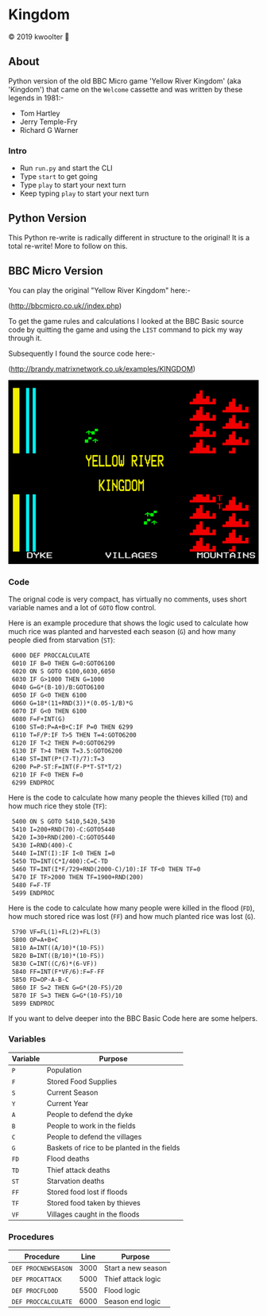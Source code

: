 # Kingdom
:copyright: 2019 kwoolter :monkey:

## About
Python version of the old BBC Micro game 'Yellow River Kingdom' (aka 'Kingdom') that came on the `Welcome` cassette and was written by these legends in 1981:-
* Tom Hartley
* Jerry Temple-Fry
* Richard G Warner

### Intro
* Run `run.py` and start the CLI
* Type `start` to get going
* Type `play` to start your next turn
* Keep typing `play` to start your next turn

## Python Version

This Python re-write is radically different in structure to the original!  It is a total re-write! More to follow on this.

## BBC Micro Version

You can play the original "Yellow River Kingdom" here:-

(http://bbcmicro.co.uk//index.php)

To get the game rules and calculations I looked at the BBC Basic source code by quitting the game and using the `LIST` 
command to pick my way through it.

Subsequently I found the source code here:-

(http://brandy.matrixnetwork.co.uk/examples/KINGDOM)

<img src="https://raw.githubusercontent.com/kwoolter/Kingdom/master/BBC%20Basic/bbc_screenshot.PNG" alt="game1">

### Code
The orignal code is very compact, has virtually no comments, uses short variable names and a lot of `GOTO` flow control.

Here is an example procedure that shows the logic used to calculate how much rice was planted and harvested each season (`G`) 
and how many people died from starvation (`ST`):

```
 6000 DEF PROCCALCULATE
 6010 IF B=0 THEN G=0:GOTO6100
 6020 ON S GOTO 6100,6030,6050
 6030 IF G>1000 THEN G=1000
 6040 G=G*(B-10)/B:GOTO6100
 6050 IF G<0 THEN 6100
 6060 G=18*(11+RND(3))*(0.05-1/B)*G
 6070 IF G<0 THEN 6100
 6080 F=F+INT(G)
 6100 ST=0:P=A+B+C:IF P=0 THEN 6299
 6110 T=F/P:IF T>5 THEN T=4:GOTO6200
 6120 IF T<2 THEN P=0:GOTO6299
 6130 IF T>4 THEN T=3.5:GOTO6200
 6140 ST=INT(P*(7-T)/7):T=3
 6200 P=P-ST:F=INT(F-P*T-ST*T/2)
 6210 IF F<0 THEN F=0
 6299 ENDPROC
```

Here is the code to calculate how many people the thieves killed (`TD`) and how much rice they stole (`TF`):
```
 5400 ON S GOTO 5410,5420,5430
 5410 I=200+RND(70)-C:GOTO5440
 5420 I=30+RND(200)-C:GOTO5440
 5430 I=RND(400)-C
 5440 I=INT(I):IF I<0 THEN I=0
 5450 TD=INT(C*I/400):C=C-TD
 5460 TF=INT(I*F/729+RND(2000-C)/10):IF TF<0 THEN TF=0
 5470 IF TF>2000 THEN TF=1900+RND(200)
 5480 F=F-TF
 5499 ENDPROC
```

Here is the code to calculate how many people were killed in the flood (`FD`), how much stored rice was lost (`FF`) 
and how much planted rice was lost (`G`).
```
 5790 VF=FL(1)+FL(2)+FL(3)
 5800 OP=A+B+C
 5810 A=INT((A/10)*(10-FS))
 5820 B=INT((B/10)*(10-FS))
 5830 C=INT((C/6)*(6-VF))
 5840 FF=INT(F*VF/6):F=F-FF
 5850 FD=OP-A-B-C
 5860 IF S=2 THEN G=G*(20-FS)/20
 5870 IF S=3 THEN G=G*(10-FS)/10
 5899 ENDPROC
```


If you want to delve deeper into the BBC Basic Code here are some helpers.

### Variables

Variable | Purpose
--- | ------------------
`P` | Population
`F` | Stored Food Supplies
`S` | Current Season
`Y` | Current Year
`A`| People to defend the dyke
`B`| People to work in the fields
`C`| People to defend the villages
`G`|Baskets of rice to be planted in the fields
`FD`|Flood deaths
`TD`|Thief attack deaths
`ST`|Starvation deaths
`FF`|Stored food lost if floods
`TF`|Stored food taken by thieves
`VF`|Villages caught in the floods

### Procedures

Procedure | Line | Purpose
---|----|----------------------
`DEF PROCNEWSEASON`|3000|Start a new season
`DEF PROCATTACK`|5000|Thief attack logic
`DEF PROCFLOOD`|5500|Flood logic
`DEF PROCCALCULATE`|6000|Season end logic

